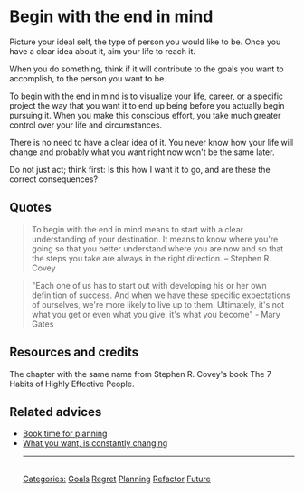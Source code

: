 # Begin with the end in mind

Picture your ideal self, the type of person you would like to be. Once you have a clear idea about it, aim your life to reach it.

When you do something, think if it will contribute to the goals you want to accomplish,  to the person you want to be.

To begin with the end in mind is to visualize your life, career, or a specific project the way that you want it to end up being before you actually begin pursuing it. When you make this conscious effort, you take much greater control over your life and circumstances.

There is no need to have a clear idea of it. You never know how your life will change and probably what you want right now won't be the same later.

Do not just act; think first: Is this how I want it to go, and are these the correct consequences?

## Quotes

> To begin with the end in mind means to start with a clear understanding of your destination. It means to know where you're going so that you better understand where you are now and so that the steps you take are always in the right direction. – Stephen R. Covey

> "Each one of us has to start out with developing his or her own definition of success. And when we have these specific expectations of ourselves, we're more likely to live up to them. Ultimately, it's not what you get or even what you give, it's what you become" - Mary Gates

## Resources and credits

The chapter with the same name from Stephen R. Covey's book The 7 Habits of Highly Effective People.

## Related advices

- [Book time for planning](../Book%20time%20for%20planning/index.md)
- [What you want, is constantly changing](../What%20you%20want,%20is%20constantly%20changing/index.md)<hr/><br/>[Categories:](../Categories/index.md) [Goals](../Categories/Goals.md) [Regret](../Categories/Regret.md) [Planning](../Categories/Planning.md) [Refactor](../Categories/Refactor.md) [Future](../Categories/Future.md)